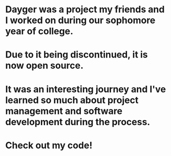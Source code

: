 # Dayger was a project my friends and I worked on during our sophomore year of college.
# Due to it being discontinued, it is now open source. 
# It was an interesting journey and I've learned so much about project management and software development during the process.
# Check out my code! 
